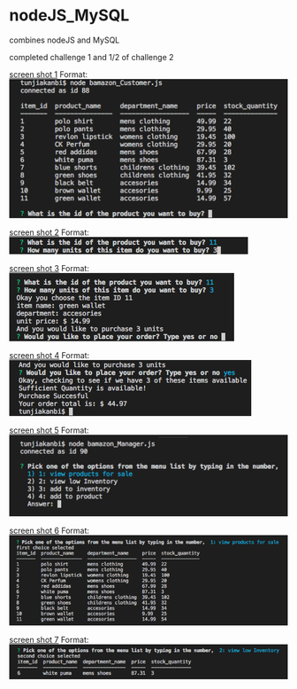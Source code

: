 # nodeJS_MySQL
combines nodeJS and MySQL

completed challenge 1 and 1/2 of challenge 2


[screen shot 1](screenshot1.png)
Format: ![Alt Text](screenshot1.png)

[screen shot 2](screenshot2.png)
Format: ![Alt Text](screenshot2.png)

[screen shot 3](screenshot3.png)
Format: ![Alt Text](screenshot3.png)

[screen shot 4](screenshot4.png)
Format: ![Alt Text](screenshot4.png)

[screen shot 5](screenshot5.png)
Format: ![Alt Text](screenshot5.png)

[screen shot 6](screenshot6.png)
Format: ![Alt Text](screenshot6.png)

[screen shot 7](screenshot7.png)
Format: ![Alt Text](screenshot7.png)
